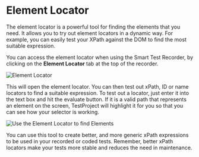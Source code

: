 # Element Locator

The element locator is a powerful tool for finding the elements that you need. It allows you to try out element locators in a dynamic way. For example, you can easily test your XPath against the DOM to find the most suitable expression.

You can access the element locator when using the Smart Test Recorder, by clicking on the **Element Locator** tab at the top of the recorder.

![Element Locator](../../.gitbook/assets/chrome\_3JlNMpOgqK.png)

This will open the element locator.  You can then test out xPath, ID or name locators to find a suitable expression. To test out a locator, just enter it into the text box and hit the evaluate button. If it is a valid path that represents an element on the screen, TestProject will highlight it for you so that you can see how your selector is working.

![Use the Element Locator to find Elements](<../../.gitbook/assets/image (199).png>)

You can use this tool to create better, and more generic xPath expressions to be used in your recorded or coded tests. Remember, better xPath locators make your tests more stable and reduces the need in maintenance.
